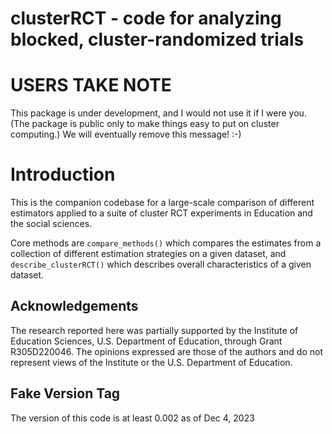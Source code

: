 # clusterRCT - code for analyzing blocked, cluster-randomized trials

# USERS TAKE NOTE

This package is under development, and I would not use it if I were you.  (The package is public only to make things easy to put on cluster computing.) We will eventually remove this message! :-)


# Introduction
This is the companion codebase for a large-scale comparison of different estimators applied to a suite of cluster RCT experiments in Education and the social sciences.

Core methods are `compare_methods()` which compares the estimates from a collection of different estimation strategies on a given dataset, and `describe_clusterRCT()` which describes overall characteristics of a given dataset.


## Acknowledgements
The research reported here was partially supported by the Institute of Education Sciences, U.S. Department of Education, through Grant R305D220046.
The opinions expressed are those of the authors and do not represent views of the Institute or the U.S. Department of Education.

## Fake Version Tag

The version of this code is at least 0.002 as of Dec 4, 2023

